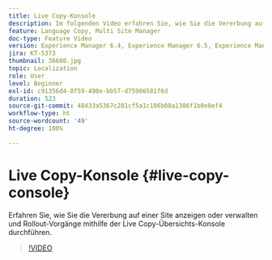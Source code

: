 ```yaml
---
title: Live Copy-Konsole
description: Im folgenden Video erfahren Sie, wie Sie die Vererbung auf einer Site anzeigen oder verwalten und Rollout-Vorgänge mithilfe der Live Copy-Übersichts-Konsole durchführen.
feature: Language Copy, Multi Site Manager
doc-type: Feature Video
version: Experience Manager 6.4, Experience Manager 6.5, Experience Manager as a Cloud Service
jira: KT-5373
thumbnail: 36680.jpg
topic: Localization
role: User
level: Beginner
exl-id: c91356d4-8f59-498e-bb57-d75906581f6d
duration: 523
source-git-commit: 48433a5367c281cf5a1c106b08a1306f1b0e8ef4
workflow-type: ht
source-wordcount: '49'
ht-degree: 100%

---
```


# Live Copy-Konsole {#live-copy-console}

Erfahren Sie, wie Sie die Vererbung auf einer Site anzeigen oder verwalten und Rollout-Vorgänge mithilfe der Live Copy-Übersichts-Konsole durchführen.

>[!VIDEO](https://video.tv.adobe.com/v/36680?quality=12&learn=on)
